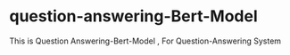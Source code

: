 # question-answering-Bert-Model
This is Question Answering-Bert-Model , For Question-Answering System
